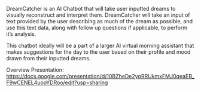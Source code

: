 DreamCatcher is an AI Chatbot that will take user inputted dreams to visually reconstruct and interpret them. DreamCatcher will take an input of text provided by the user describing as much of the dream as possible, and use this text data, along with follow up questions if applicable, to perform it’s analysis. 

This chatbot ideally will be a part of a larger AI virtual morning assistant that makes suggestions for the day to the user based on their profile and mood drawn from their inputted dreams.

Overview Presentation:
https://docs.google.com/presentation/d/10BZheDe2ypRRUkmxFMJ0qeaEB_F9wCENEL4uooYDRoo/edit?usp=sharing
